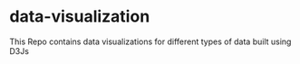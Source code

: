# data-visualization
This Repo contains data visualizations for different types of data built using D3Js
